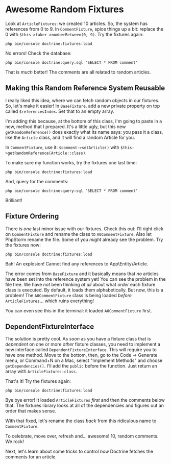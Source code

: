 # Awesome Random Fixtures

Look at `ArticleFixtures`: we created 10 articles. So, the system has references
from 0 to 9. In `CommentFixture`, spice things up a bit: replace the 0 with
`$this->faker->numberBetween(0, 9)`. Try the fixtures again:

```terminal-silent
php bin/console doctrine:fixtures:load
```

No errors! Check the database:

```terminal-silent
php bin/console doctrine:query:sql 'SELECT * FROM comment'
```

That is *much* better! The comments are all related to random articles.

## Making this Random Reference System Reusable

I really liked this idea, where we can fetch random objects in our fixtures. So,
let's make it easier! In `BaseFixture`, add a new private property on top called
`$referencesIndex`. Set that to an empty array.

I'm adding this because, at the bottom of this class, I'm going to paste in a new,
method that I prepared. It's a little ugly, but this new `getRandomReference()` does
exactly what its name says: you pass it a class, like the `Article` class, and it
will find a random Article for you.

In `CommentFixture`, use it: `$comment->setArticle()` with
`$this->getRandomReference(Article::class)`.

To make sure my function works, try the fixtures one last time:

```terminal-silent
php bin/console doctrine:fixtures:load
```

And, query for the comments:

```terminal-silent
php bin/console doctrine:query:sql 'SELECT * FROM comment'
```

Brilliant!

## Fixture Ordering

There is *one* last minor issue with our fixtures. Check this out: I'll right click
on `CommentFixture` and rename the class to `A0CommentFixture`. Also let PhpStorm
rename the file. Some of you *might* already see the problem. Try the fixtures now:

```terminal-silent
php bin/console doctrine:fixtures:load
```

Bah! An explosion! Cannot find any references to App\Entity\Article.

The error comes from `BaseFixture` and it basically means that *no* articles have
been set into the reference system yet! You can see the problem in the file
tree. We have *not* been thinking *at all* about what *order* each fixture class
is executed. By default, it loads them alphabetically. But now, this is a problem!
The `A0CommentFixture` class is being loaded *before* `ArticleFixtures`... which
ruins everything!

You can even see this in the terminal: it loaded `A0CommentFixture` first.

## DependentFixtureInterface

The solution is pretty cool. As *soon* as you have a fixture class that is
*dependent* on one or more *other* fixture classes, you need to implement a new
interface called `DependentFixtureInterface`. This will require you to have one
method. Move to the bottom, then, go to the Code -> Generate menu, or Command+N
on a Mac, select "Implement Methods" and choose `getDependencies()`. I'll add
the `public` before the function. Just return an array with `ArticleFixture::class`.

That's it! Try the fixtures again:

```terminal-silent
php bin/console doctrine:fixtures:load
```

Bye bye error! It loaded `ArticleFixtures` *first* and then the comments below that.
The fixtures library looks at all of the dependencies and figures out an order
that makes sense.

With that fixed, let's rename the class *back* from this ridiculous name to
`CommentFixture`.

To celebrate, move over, refresh and... awesome! 10, random comments. We rock!

Next, let's learn about some tricks to control *how* Doctrine fetches the
comments for an article.
